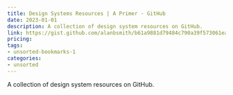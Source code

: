 ```yaml
---
title: Design Systems Resources | A Primer · GitHub
date: 2023-01-01
description: A collection of design system resources on GitHub.
link: https://gist.github.com/alanbsmith/b61a9881d79484c790a39f573061ea1a
pricing: 
tags: 
- unsorted-bookmarks-1 
categories: 
- unsorted 
---
```


A collection of design system resources on GitHub.